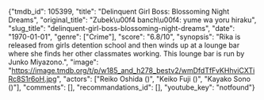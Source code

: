 {"tmdb_id": 105399, "title": "Delinquent Girl Boss: Blossoming Night Dreams", "original_title": "Zubek\u00f4 banch\u00f4: yume wa yoru hiraku", "slug_title": "delinquent-girl-boss-blossoming-night-dreams", "date": "1970-01-01", "genre": ["Crime"], "score": "6.8/10", "synopsis": "Rika is released from girls detention school and then winds up at a lounge bar where she finds her other classmates working. This lounge bar is run by Junko Miyazono.", "image": "https://image.tmdb.org/t/p/w185_and_h278_bestv2/wmDfdTfFvKHhviCXTiRc8S1r6oH.jpg", "actors": ["Reiko Oshida ()", "Keiko Fuji ()", "Kayako Sono ()"], "comments": [], "recommandations_id": [], "youtube_key": "notfound"}